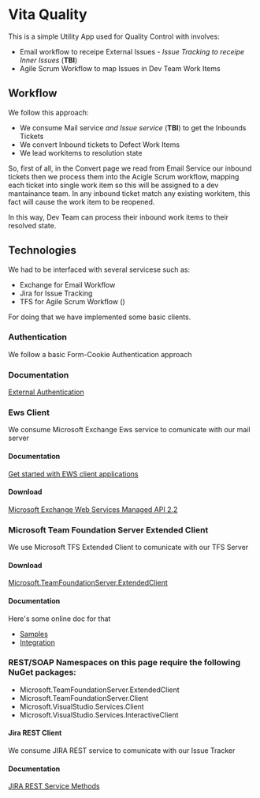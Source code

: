 # Vita Quality
This is a simple Utility App used for Quality Control with involves:
- Email workflow to receipe External Issues
*- Issue Tracking to receipe Inner Issues* (**TBI**)
- Agile Scrum Workflow to map Issues in Dev Team Work Items

## Workflow
We follow this approach:
- We consume Mail service *and Issue service* (**TBI**) to get the Inbounds Tickets
- We convert Inbound tickets to Defect Work Items
- We lead workitems to resolution state

So, first of all, in the Convert page we read from Email Service our inbound tickets then we process them into the Acigle Scrum workflow, mapping each ticket into single work item so this will be assigned to a dev mantainance team.
In any inbound ticket match any existing workitem, this fact will cause the work item to be reopened.

In this way, Dev Team can process their inbound work items to their resolved state.

## Technologies
We had to be interfaced with several servicese such as:
- Exchange for Email Workflow
- Jira for Issue Tracking
- TFS for Agile Scrum Workflow ()

For doing that we have implemented some basic clients.

### Authentication
We follow a basic Form-Cookie Authentication approach

### Documentation
[External Authentication](https://docs.microsoft.com/it-it/aspnet/web-api/overview/security/external-authentication-services)

### Ews Client
We consume Microsoft Exchange Ews service to comunicate with our mail server

#### Documentation
[Get started with EWS client applications](https://msdn.microsoft.com/EN-US/library/office/dn789003.aspx)

#### Download
[Microsoft Exchange Web Services Managed API 2.2 ](https://www.microsoft.com/en-us/download/details.aspx?id=42951)

### Microsoft Team Foundation Server Extended Client 
We use Microsoft TFS Extended Client to comunicate with our TFS Server

#### Download
[Microsoft.TeamFoundationServer.ExtendedClient](https://www.nuget.org/packages/Microsoft.TeamFoundationServer.ExtendedClient/)

#### Documentation
Here's some online doc for that
* [Samples](https://docs.microsoft.com/en-us/vsts/integrate/get-started/client-libraries/samples)
* [Integration](https://opbuildstorageprod.blob.core.windows.net/output-pdf-files/en-us/MSDN.team-services/live/integrate.pdf)

### REST/SOAP Namespaces on this page require the following NuGet packages:
* Microsoft.TeamFoundationServer.ExtendedClient
* Microsoft.TeamFoundationServer.Client
* Microsoft.VisualStudio.Services.Client
* Microsoft.VisualStudio.Services.InteractiveClient

#### Jira REST Client
We consume JIRA REST service to comunicate with our Issue Tracker

#### Documentation
[JIRA REST Service Methods](https://docs.atlassian.com/software/jira/docs/api/REST/7.6.1/)


